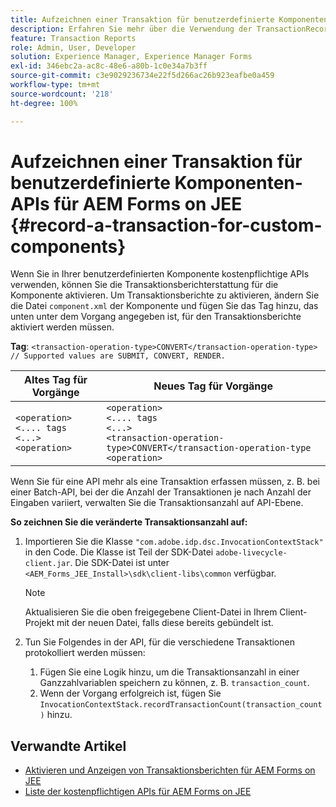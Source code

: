 ```yaml
---
title: Aufzeichnen einer Transaktion für benutzerdefinierte Komponenten-APIs für AEM Forms auf JEE.
description: Erfahren Sie mehr über die Verwendung der TransactionRecorder-API zum Aufzeichnen von Transaktionen für benutzerdefinierte Komponenten.
feature: Transaction Reports
role: Admin, User, Developer
solution: Experience Manager, Experience Manager Forms
exl-id: 346ebc2a-ac8c-48e6-a80b-1c0e34a7b3ff
source-git-commit: c3e9029236734e22f5d266ac26b923eafbe0a459
workflow-type: tm+mt
source-wordcount: '218'
ht-degree: 100%

---
```


# Aufzeichnen einer Transaktion für benutzerdefinierte Komponenten-APIs für AEM Forms on JEE {#record-a-transaction-for-custom-components}

Wenn Sie in Ihrer benutzerdefinierten Komponente kostenpflichtige APIs verwenden, können Sie die Transaktionsberichterstattung für die Komponente aktivieren. Um Transaktionsberichte zu aktivieren, ändern Sie die Datei `component.xml` der Komponente und fügen Sie das Tag hinzu, das unten unter dem Vorgang angegeben ist, für den Transaktionsberichte aktiviert werden müssen.

**Tag**: `<transaction-operation-type>CONVERT</transaction-operation-type> // Supported values are SUBMIT, CONVERT, RENDER.`

| Altes Tag für Vorgänge | Neues Tag für Vorgänge |
| ----------- | ----------- |
| `<operation>`<br> `<.... tags`<br>`<...>`<br>`<operation>` | `<operation>`<br> `<.... tags`<br>`<...>`<br>`<transaction-operation-type>CONVERT</transaction-operation-type`<br>`<operation>` |

Wenn Sie für eine API mehr als eine Transaktion erfassen müssen, z. B. bei einer Batch-API, bei der die Anzahl der Transaktionen je nach Anzahl der Eingaben variiert, verwalten Sie die Transaktionsanzahl auf API-Ebene.

**So zeichnen Sie die veränderte Transaktionsanzahl auf:**

1. Importieren Sie die Klasse `"com.adobe.idp.dsc.InvocationContextStack"` in den Code. Die Klasse ist Teil der SDK-Datei `adobe-livecycle-client.jar`. Die SDK-Datei ist unter `<AEM_Forms_JEE_Install>\sdk\client-libs\common` verfügbar.

   >[!NOTE]
   > Aktualisieren Sie die oben freigegebene Client-Datei in Ihrem Client-Projekt mit der neuen Datei, falls diese bereits gebündelt ist.

1. Tun Sie Folgendes in der API, für die verschiedene Transaktionen protokolliert werden müssen:
   1. Fügen Sie eine Logik hinzu, um die Transaktionsanzahl in einer Ganzzahlvariablen speichern zu können, z. B. `transaction_count`.
   1. Wenn der Vorgang erfolgreich ist, fügen Sie `InvocationContextStack.recordTransactionCount(transaction_count)` hinzu.

<!--For example, you can set count for your custom component by importing class `"com.adobe.idp.dsc.InvocationContextStack"` in the code available at `adobe-livecycle-client.jar`  and determine the transaction count basis API input/result and add (In this case we add count is equal to 3):
`InvocationContextStack.recordTransactionCount(<count>).` to 
`InvocationContextStack.recordTransactionCount(3)`.-->

## Verwandte Artikel

* [Aktivieren und Anzeigen von Transaktionsberichten für AEM Forms on JEE](/help/forms/using/transaction-report-overview-jee.md)
* [Liste der kostenpflichtigen APIs für AEM Forms on JEE](/help/forms/using/transaction-reports-billable-apis-jee.md)
